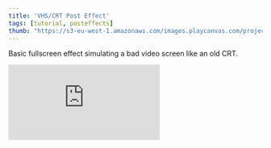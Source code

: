 ```yaml
---
title: 'VHS/CRT Post Effect'
tags: [tutorial, posteffects]
thumb: "https://s3-eu-west-1.amazonaws.com/images.playcanvas.com/projects/12/373076/0WJ6Y8-image-75.jpg"
---
```


Basic fullscreen effect simulating a bad video screen like an old CRT.

<div className="iframe-container">
    <iframe loading="lazy" src="https://playcanv.as/p/6hhSiHG3/" title="VHS/CRT Post Effect" webkitallowfullscreen="true" mozallowfullscreen="true" allow="autoplay" allowfullscreen="true" allowvr="" scrolling="no" frameborder="0" />
</div>
